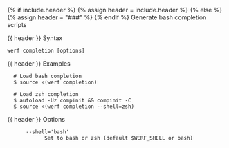 {% if include.header %}
{% assign header = include.header %}
{% else %}
{% assign header = "###" %}
{% endif %}
Generate bash completion scripts

{{ header }} Syntax

```shell
werf completion [options]
```

{{ header }} Examples

```shell
  # Load bash completion
  $ source <(werf completion)

  # Load zsh completion
  $ autoload -Uz compinit && compinit -C
  $ source <(werf completion --shell=zsh)
```

{{ header }} Options

```shell
      --shell='bash'
            Set to bash or zsh (default $WERF_SHELL or bash)
```

